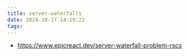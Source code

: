 ```yaml
---
title: server-waterfalls
date: 2024-10-17 14:19:22
tags:
---
```

- https://www.epicreact.dev/server-waterfall-problem-rscs